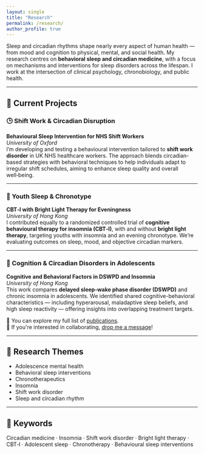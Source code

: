 ```yaml
---
layout: single
title: "Research"
permalink: /research/
author_profile: true
---
```

Sleep and circadian rhythms shape nearly every aspect of human health — from mood and cognition to physical, mental, and social health.
My research centres on **behavioral sleep and circadian medicine**, with a focus on mechanisms and interventions for sleep disorders across the lifespan. I work at the intersection of clinical psychology, chronobiology, and public health.

---
## 🔬 Current Projects

<div class="research-grid">

### 🕒 Shift Work & Circadian Disruption
**Behavioural Sleep Intervention for NHS Shift Workers**  
_University of Oxford_  
I’m developing and testing a behavioural intervention tailored to **shift work disorder** in UK NHS healthcare workers. The approach blends circadian-based strategies with behavioral techniques to help individuals adapt to irregular shift schedules, aiming to enhance sleep quality and overall well‑being.

---

### 🌙 Youth Sleep & Chronotype
**CBT‑I with Bright Light Therapy for Eveningness**  
_University of Hong Kong_  
I contributed equally to a randomized controlled trial of **cognitive behavioural therapy for insomnia (CBT‑I)**, with and without **bright light therapy**, targeting youths with insomnia and an evening chronotype. We’re evaluating outcomes on sleep, mood, and objective circadian markers.

---

### 🧠 Cognition & Circadian Disorders in Adolescents
**Cognitive and Behavioral Factors in DSWPD and Insomnia**  
_University of Hong Kong_  
This work compares **delayed sleep‑wake phase disorder (DSWPD)** and chronic insomnia in adolescents. We identified shared cognitive-behavioral characteristics — including hyperarousal, maladaptive sleep beliefs, and high sleep reactivity — offering insights into overlapping treatment targets.

</div>

📖 You can explore my full list of [publications](/publications/).  
🤝 If you're interested in collaborating, [drop me a message](/contact/)!

---
## 🧩 Research Themes
- Adolescence mental health
- Behavioral sleep interventions
- Chronotherapeutics
- Insomnia
- Shift work disorder
- Sleep and circadian rhythm

---
## 🔑 Keywords
Circadian medicine · Insomnia · Shift work disorder · Bright light therapy · CBT‑I · Adolescent sleep · Chronotherapy · Behavioural sleep interventions
